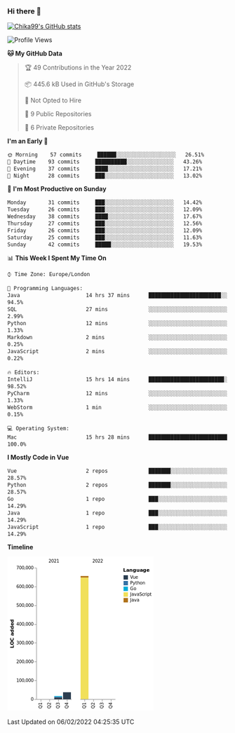 ### Hi there 👋
[![Chika99's GitHub stats](https://github-readme-stats.vercel.app/api?username=Chika99&count_private=true&show_icons=true)](https://github.com/anuraghazra/github-readme-stats)

<!--START_SECTION:waka-->
![Profile Views](http://img.shields.io/badge/Profile%20Views-10-blue)

**🐱 My GitHub Data** 

> 🏆 49 Contributions in the Year 2022
 > 
> 📦 445.6 kB Used in GitHub's Storage 
 > 
> 🚫 Not Opted to Hire
 > 
> 📜 9 Public Repositories 
 > 
> 🔑 6 Private Repositories  
 > 
**I'm an Early 🐤** 

```text
🌞 Morning    57 commits     ██████░░░░░░░░░░░░░░░░░░░   26.51% 
🌆 Daytime    93 commits     ██████████░░░░░░░░░░░░░░░   43.26% 
🌃 Evening    37 commits     ████░░░░░░░░░░░░░░░░░░░░░   17.21% 
🌙 Night      28 commits     ███░░░░░░░░░░░░░░░░░░░░░░   13.02%

```
📅 **I'm Most Productive on Sunday** 

```text
Monday       31 commits     ███░░░░░░░░░░░░░░░░░░░░░░   14.42% 
Tuesday      26 commits     ███░░░░░░░░░░░░░░░░░░░░░░   12.09% 
Wednesday    38 commits     ████░░░░░░░░░░░░░░░░░░░░░   17.67% 
Thursday     27 commits     ███░░░░░░░░░░░░░░░░░░░░░░   12.56% 
Friday       26 commits     ███░░░░░░░░░░░░░░░░░░░░░░   12.09% 
Saturday     25 commits     ███░░░░░░░░░░░░░░░░░░░░░░   11.63% 
Sunday       42 commits     █████░░░░░░░░░░░░░░░░░░░░   19.53%

```


📊 **This Week I Spent My Time On** 

```text
⌚︎ Time Zone: Europe/London

💬 Programming Languages: 
Java                     14 hrs 37 mins      ███████████████████████░░   94.5% 
SQL                      27 mins             ░░░░░░░░░░░░░░░░░░░░░░░░░   2.99% 
Python                   12 mins             ░░░░░░░░░░░░░░░░░░░░░░░░░   1.33% 
Markdown                 2 mins              ░░░░░░░░░░░░░░░░░░░░░░░░░   0.25% 
JavaScript               2 mins              ░░░░░░░░░░░░░░░░░░░░░░░░░   0.22%

🔥 Editors: 
IntelliJ                 15 hrs 14 mins      ████████████████████████░   98.52% 
PyCharm                  12 mins             ░░░░░░░░░░░░░░░░░░░░░░░░░   1.33% 
WebStorm                 1 min               ░░░░░░░░░░░░░░░░░░░░░░░░░   0.15%

💻 Operating System: 
Mac                      15 hrs 28 mins      █████████████████████████   100.0%

```

**I Mostly Code in Vue** 

```text
Vue                      2 repos             ███████░░░░░░░░░░░░░░░░░░   28.57% 
Python                   2 repos             ███████░░░░░░░░░░░░░░░░░░   28.57% 
Go                       1 repo              ███░░░░░░░░░░░░░░░░░░░░░░   14.29% 
Java                     1 repo              ███░░░░░░░░░░░░░░░░░░░░░░   14.29% 
JavaScript               1 repo              ███░░░░░░░░░░░░░░░░░░░░░░   14.29%

```


**Timeline**

![Chart not found](https://raw.githubusercontent.com/Chika99/Chika99/main/charts/bar_graph.png) 


 Last Updated on 06/02/2022 04:25:35 UTC
<!--END_SECTION:waka-->

<!--
**Chika99/Chika99** is a ✨ _special_ ✨ repository because its `README.md` (this file) appears on your GitHub profile.

Here are some ideas to get you started:

- 🔭 I’m currently working on ...
- 🌱 I’m currently learning ...
- 👯 I’m looking to collaborate on ...
- 🤔 I’m looking for help with ...
- 💬 Ask me about ...
- 📫 How to reach me: ...
- 😄 Pronouns: ...
- ⚡ Fun fact: ...
-->
